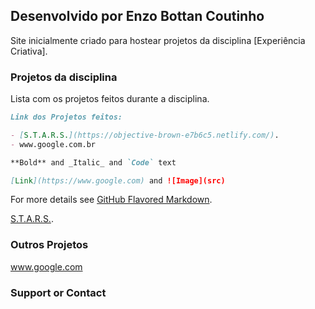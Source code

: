 ## Desenvolvido por Enzo Bottan Coutinho

Site inicialmente criado para hostear projetos da disciplina [Experiência Criativa].


### Projetos da disciplina

Lista com os projetos feitos durante a disciplina.

```markdown
Link dos Projetos feitos:

- [S.T.A.R.S.](https://objective-brown-e7b6c5.netlify.com/).
- www.google.com.br

**Bold** and _Italic_ and `Code` text

[Link](https://www.google.com) and ![Image](src)
```

For more details see [GitHub Flavored Markdown](https://guides.github.com/features/mastering-markdown/).

[S.T.A.R.S.](https://objective-brown-e7b6c5.netlify.com/).

### Outros Projetos

www.google.com

### Support or Contact


